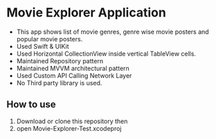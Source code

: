 # Movie Explorer Application

- This app shows list of movie genres, genre wise movie posters and popular movie posters.
-  Used Swift & UIKit
-  Used Horizontal CollectionView inside vertical TableView cells.
-  Maintained Repository pattern
-  Maintained MVVM architectural pattern
-  Used Custom API Calling Network Layer
-  No Third party library is used.

  ## How to use
  1. Download or clone this repository then
  2. open Movie-Explorer-Test.xcodeproj
